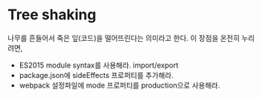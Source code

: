 <!-- TITLE: Webpack -->
<!-- SUBTITLE: Webpack, JavaScript -->

# Tree shaking
나무를 흔들어서 죽은 잎(코드)을 떨어뜨린다는 의미라고 한다. 이 장점을 온전히 누리려면,
* ES2015 module syntax를 사용해라. import/export
* package.json에 sideEffects 프로퍼티를 추가해라.
* webpack 설정파일에 mode 프로퍼티를 production으로 사용해라.
